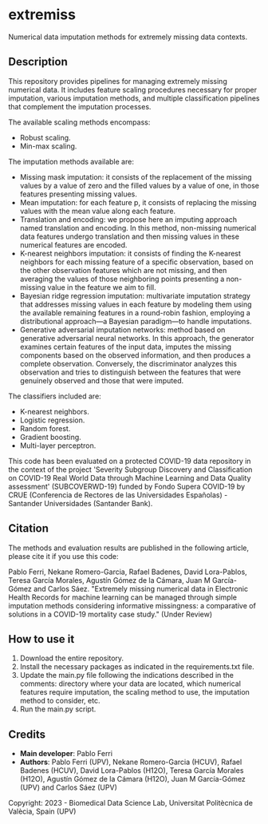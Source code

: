 # extremiss
Numerical data imputation methods for extremely missing data contexts.

## Description
This repository provides pipelines for managing extremely missing numerical data. It includes feature scaling procedures necessary for proper imputation, various imputation methods, and multiple classification pipelines that complement the imputation processes. 

The available scaling methods encompass:
- Robust scaling.
- Min-max scaling.

The imputation methods available are:
- Missing mask imputation: it consists of the replacement of the missing values by a value of zero and the filled values by a value of one, in those features presenting missing values.  
- Mean imputation: for each feature p, it consists of replacing the missing values with the mean value along each feature. 
- Translation and encoding: we propose here an imputing approach named translation and encoding. In this method, non-missing numerical data features undergo translation and then missing values in these numerical features are encoded. 
- K-nearest neighbors imputation: it consists of finding the K-nearest neighbors for each missing feature of a specific observation, based on the other observation features  which are not missing, and then averaging the values of those neighboring points presenting a non-missing value in the feature we aim to fill. 
- Bayesian ridge regression imputation: multivariate imputation strategy that addresses missing values in each feature by modeling them using the available remaining features in a round-robin fashion, employing a distributional approach—a Bayesian paradigm—to handle imputations.
- Generative adversarial imputation networks: method based on generative adversarial neural networks. In this approach, the generator examines certain features of the input data, imputes the missing components based on the observed information, and then produces a complete observation. Conversely, the discriminator analyzes this observation and tries to distinguish between the features that were genuinely observed and those that were imputed.

The classifiers included are:
- K-nearest neighbors.
- Logistic regression.
- Random forest.
- Gradient boosting.
- Multi-layer perceptron.

This code has been evaluated on a protected COVID-19 data repository in the context of the project 'Severity Subgroup Discovery and Classification on COVID-19 Real World Data through Machine Learning and Data Quality assessment' (SUBCOVERWD-19) funded by Fondo Supera COVID-19 by CRUE (Conferencia de Rectores de las Universidades Españolas) - Santander Universidades (Santander Bank).

## Citation
The methods and evaluation results are published in the following article, please cite it if you use this code:

Pablo Ferri, Nekane Romero-Garcia, Rafael Badenes, David Lora-Pablos, Teresa García Morales, Agustín Gómez de la Cámara, Juan M García-Gómez and Carlos Sáez. "Extremely missing numerical data in Electronic Health Records for machine learning can be managed through simple imputation methods considering informative missingness: a comparative of solutions in a COVID-19 mortality case study." (Under Review)

## How to use it
1. Download the entire repository.
2. Install the necessary packages as indicated in the requirements.txt file.
3. Update the main.py file following the indications described in the comments: directory where your data are located, which numerical features require imputation, the scaling method to use, the imputation method to consider, etc.
4. Run the main.py script.

## Credits
- **Main developer**: Pablo Ferri
- **Authors**: Pablo Ferri (UPV), Nekane Romero-Garcia (HCUV), Rafael Badenes (HCUV), David Lora-Pablos (H12O), Teresa García Morales (H12O), Agustín Gómez de la Cámara (H12O), Juan M García-Gómez (UPV) and Carlos Sáez (UPV)

Copyright: 2023 - Biomedical Data Science Lab, Universitat Politècnica de Valècia, Spain (UPV)

